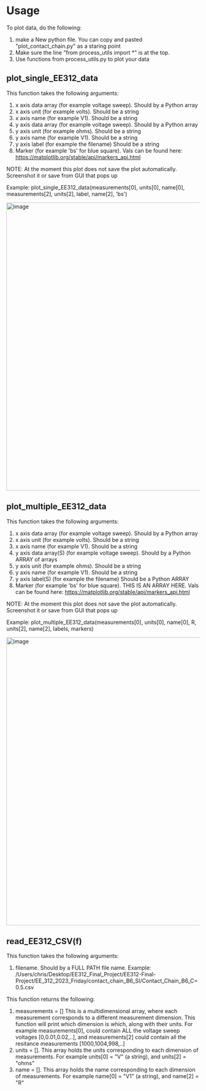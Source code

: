 
# Usage

To plot data, do the following:
1. make a New python file. You can copy and pasted "plot_contact_chain.py" as a staring point
2. Make sure the line "from process_utils import *" is at the top.
3. Use functions from process_utils.py to plot your data


## plot_single_EE312_data

This function takes the following arguments:
1. x axis data array  (for example voltage sweep). Should by a Python array
2. x axis unit (for example volts). Should be a string
3. x axis name (for example V1). Should be a string 
4. y axis data array  (for example voltage sweep). Should by a Python array
5. y axis unit (for example ohms). Should be a string
6. y axis name (for example V1). Should be a string 
7. y axis label (for example the filename) Should be a string
8. Marker (for example 'bs' for blue square). Vals can be found here: https://matplotlib.org/stable/api/markers_api.html

NOTE: At the moment this plot does not save the plot automatically. Screenshot it or save from GUI that pops up

Example: plot_single_EE312_data(measurements[0], units[0], name[0], measurements[2], units[2], label, name[2], 'bs')


<img width="752" alt="image" src="https://user-images.githubusercontent.com/54165966/222874959-d8461e64-ab85-4680-8158-c960308afa34.png">



## plot_multiple_EE312_data

This function takes the following arguments:
1. x axis data array  (for example voltage sweep). Should by a Python array
2. x axis unit (for example volts). Should be a string
3. x axis name (for example V1). Should be a string 
4. y axis data array(S)  (for example voltage sweep). Should by a Python ARRAY of arrays
5. y axis unit (for example ohms). Should be a string
6. y axis name (for example V1). Should be a string 
7. y axis label(S) (for example the filename) Should be a Python ARRAY 
8. Marker (for example 'bs' for blue square). THIS IS AN ARRAY HERE.  Vals can be found here: https://matplotlib.org/stable/api/markers_api.html

NOTE: At the moment this plot does not save the plot automatically. Screenshot it or save from GUI that pops up

Example:  plot_multiple_EE312_data(measurements[0], units[0], name[0], R, units[2], name[2], labels, markers)

<img width="752" alt="image" src="https://user-images.githubusercontent.com/54165966/222875204-305d3355-ff49-4e87-8509-02d56c1ea4fd.png">


## read_EE312_CSV(f)

This function takes the following arguments:
1. filename. Should by a FULL PATH file name. Example: /Users/chris/Desktop/EE312_Final_Project/EE312-Final-Project/EE_312_2023_Friday/contact_chain_B6_SI/Contact_Chain_B6_C=0.5.csv

This function returns the following:
1. measurements = [] This is a multidimensional array, where each measurement corresponds to a different measurement dimension. This function will print which dimension is which, along with their units. For example measurements[0], could contain ALL the voltage sweep voltages [0,0.01,0.02,..], and measurements[2] could contain all the resitance measurements [1000,1004,998,..]
2. units = []. This array holds the units corresponding to each dimension of measurements. For example units[0] = "V" (a string), and units[2] = "ohms"
3. name = []. This array holds the name corresponding to each dimension of measurements. For example name[0] = "V1" (a string), and name[2] = "R"


